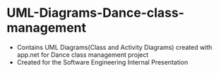 # UML-Diagrams-Dance-class-management
* Contains UML Diagrams(Class and Activity Diagrams) created with app.net for Dance class management project
* Created for the Software Engineering Internal Presentation


